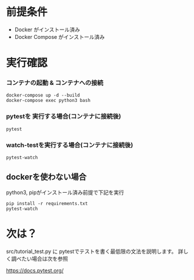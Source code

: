 # 前提条件
 * Docker がインストール済み
 * Docker Compose がインストール済み

# 実行確認

### コンテナの起動 & コンテナへの接続
```
docker-compose up -d --build
docker-compose exec python3 bash
```

### pytestを 実行する場合(コンテナに接続後)
```
pytest
```

### watch-testを実行する場合(コンテナに接続後)
```
pytest-watch
```

## dockerを使わない場合

python3, pipがインストール済み前提で下記を実行

```
pip install -r requirements.txt
pytest-watch
```

# 次は？

src/tutorial_test.py に pytestでテストを書く最低限の文法を説明します。
詳しく調べたい場合は次を参照

https://docs.pytest.org/
